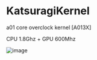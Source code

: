 # KatsuragiKernel

a01 core overclock kernel [A013X]

CPU 1.8Ghz + GPU 600Mhz

![image](https://github.com/user-attachments/assets/c7be41a7-b0fe-4bdf-87fc-c712ac593390)
